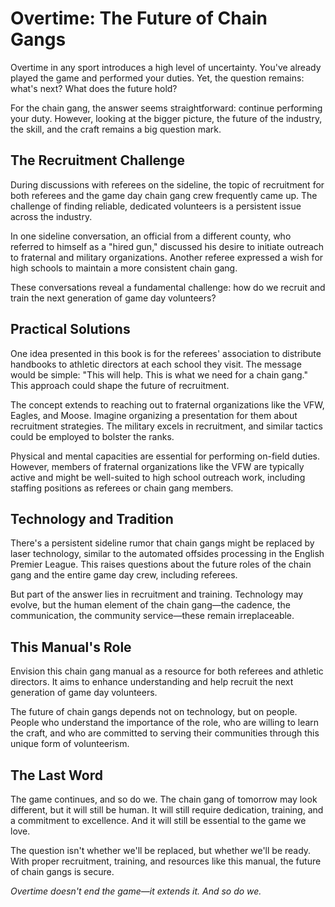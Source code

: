 # Overtime: The Future of Chain Gangs

Overtime in any sport introduces a high level of uncertainty. You've already played the game and performed your duties. Yet, the question remains: what's next? What does the future hold? 

For the chain gang, the answer seems straightforward: continue performing your duty. However, looking at the bigger picture, the future of the industry, the skill, and the craft remains a big question mark.

## The Recruitment Challenge

During discussions with referees on the sideline, the topic of recruitment for both referees and the game day chain gang crew frequently came up. The challenge of finding reliable, dedicated volunteers is a persistent issue across the industry.

In one sideline conversation, an official from a different county, who referred to himself as a "hired gun," discussed his desire to initiate outreach to fraternal and military organizations. Another referee expressed a wish for high schools to maintain a more consistent chain gang.

These conversations reveal a fundamental challenge: how do we recruit and train the next generation of game day volunteers?

## Practical Solutions

One idea presented in this book is for the referees' association to distribute handbooks to athletic directors at each school they visit. The message would be simple: "This will help. This is what we need for a chain gang." This approach could shape the future of recruitment.

The concept extends to reaching out to fraternal organizations like the VFW, Eagles, and Moose. Imagine organizing a presentation for them about recruitment strategies. The military excels in recruitment, and similar tactics could be employed to bolster the ranks.

Physical and mental capacities are essential for performing on-field duties. However, members of fraternal organizations like the VFW are typically active and might be well-suited to high school outreach work, including staffing positions as referees or chain gang members.

## Technology and Tradition

There's a persistent sideline rumor that chain gangs might be replaced by laser technology, similar to the automated offsides processing in the English Premier League. This raises questions about the future roles of the chain gang and the entire game day crew, including referees.

But part of the answer lies in recruitment and training. Technology may evolve, but the human element of the chain gang—the cadence, the communication, the community service—these remain irreplaceable.

## This Manual's Role

Envision this chain gang manual as a resource for both referees and athletic directors. It aims to enhance understanding and help recruit the next generation of game day volunteers.

The future of chain gangs depends not on technology, but on people. People who understand the importance of the role, who are willing to learn the craft, and who are committed to serving their communities through this unique form of volunteerism.

## The Last Word

The game continues, and so do we. The chain gang of tomorrow may look different, but it will still be human. It will still require dedication, training, and a commitment to excellence. And it will still be essential to the game we love.

The question isn't whether we'll be replaced, but whether we'll be ready. With proper recruitment, training, and resources like this manual, the future of chain gangs is secure.

*Overtime doesn't end the game—it extends it. And so do we.*
